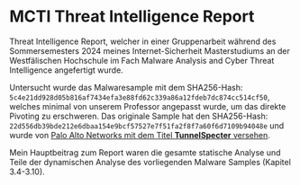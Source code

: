 # MCTI Threat Intelligence Report
Threat Intelligence Report, welcher in einer Gruppenarbeit während des Sommersemesters 2024 meines Internet-Sicherheit Masterstudiums an der Westfälischen Hochschule im Fach Malware Analysis and Cyber Threat Intelligence angefertigt wurde.

Untersucht wurde das Malwaresample mit dem SHA256-Hash: `5c4e21dd928d05b816af7434efa3e88fd62c339a86a12fdeb7dc874cc514cf50`, welches minimal von unserem Professor angepasst wurde, um das direkte Pivoting zu erschweren. Das originale Sample hat den SHA256-Hash: `22d556db39bde212e6dbaa154e9bcf57527e7f51fa2f8f7a60f6d7109b94048e` und wurde von [Palo Alto Networks mit dem Titel __TunnelSpecter__ versehen](https://unit42.paloaltonetworks.com/operation-diplomatic-specter/).

Mein Hauptbeitrag zum Report waren die gesamte statische Analyse und Teile der dynamischen Analyse des vorliegenden Malware Samples (Kapitel 3.4-3.10).
